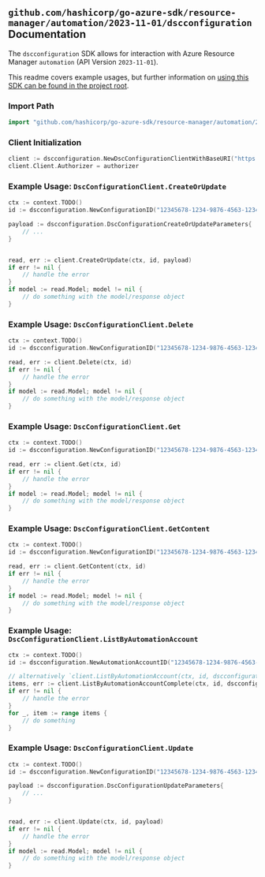 
## `github.com/hashicorp/go-azure-sdk/resource-manager/automation/2023-11-01/dscconfiguration` Documentation

The `dscconfiguration` SDK allows for interaction with Azure Resource Manager `automation` (API Version `2023-11-01`).

This readme covers example usages, but further information on [using this SDK can be found in the project root](https://github.com/hashicorp/go-azure-sdk/tree/main/docs).

### Import Path

```go
import "github.com/hashicorp/go-azure-sdk/resource-manager/automation/2023-11-01/dscconfiguration"
```


### Client Initialization

```go
client := dscconfiguration.NewDscConfigurationClientWithBaseURI("https://management.azure.com")
client.Client.Authorizer = authorizer
```


### Example Usage: `DscConfigurationClient.CreateOrUpdate`

```go
ctx := context.TODO()
id := dscconfiguration.NewConfigurationID("12345678-1234-9876-4563-123456789012", "example-resource-group", "automationAccountName", "configurationName")

payload := dscconfiguration.DscConfigurationCreateOrUpdateParameters{
	// ...
}


read, err := client.CreateOrUpdate(ctx, id, payload)
if err != nil {
	// handle the error
}
if model := read.Model; model != nil {
	// do something with the model/response object
}
```


### Example Usage: `DscConfigurationClient.Delete`

```go
ctx := context.TODO()
id := dscconfiguration.NewConfigurationID("12345678-1234-9876-4563-123456789012", "example-resource-group", "automationAccountName", "configurationName")

read, err := client.Delete(ctx, id)
if err != nil {
	// handle the error
}
if model := read.Model; model != nil {
	// do something with the model/response object
}
```


### Example Usage: `DscConfigurationClient.Get`

```go
ctx := context.TODO()
id := dscconfiguration.NewConfigurationID("12345678-1234-9876-4563-123456789012", "example-resource-group", "automationAccountName", "configurationName")

read, err := client.Get(ctx, id)
if err != nil {
	// handle the error
}
if model := read.Model; model != nil {
	// do something with the model/response object
}
```


### Example Usage: `DscConfigurationClient.GetContent`

```go
ctx := context.TODO()
id := dscconfiguration.NewConfigurationID("12345678-1234-9876-4563-123456789012", "example-resource-group", "automationAccountName", "configurationName")

read, err := client.GetContent(ctx, id)
if err != nil {
	// handle the error
}
if model := read.Model; model != nil {
	// do something with the model/response object
}
```


### Example Usage: `DscConfigurationClient.ListByAutomationAccount`

```go
ctx := context.TODO()
id := dscconfiguration.NewAutomationAccountID("12345678-1234-9876-4563-123456789012", "example-resource-group", "automationAccountName")

// alternatively `client.ListByAutomationAccount(ctx, id, dscconfiguration.DefaultListByAutomationAccountOperationOptions())` can be used to do batched pagination
items, err := client.ListByAutomationAccountComplete(ctx, id, dscconfiguration.DefaultListByAutomationAccountOperationOptions())
if err != nil {
	// handle the error
}
for _, item := range items {
	// do something
}
```


### Example Usage: `DscConfigurationClient.Update`

```go
ctx := context.TODO()
id := dscconfiguration.NewConfigurationID("12345678-1234-9876-4563-123456789012", "example-resource-group", "automationAccountName", "configurationName")

payload := dscconfiguration.DscConfigurationUpdateParameters{
	// ...
}


read, err := client.Update(ctx, id, payload)
if err != nil {
	// handle the error
}
if model := read.Model; model != nil {
	// do something with the model/response object
}
```
